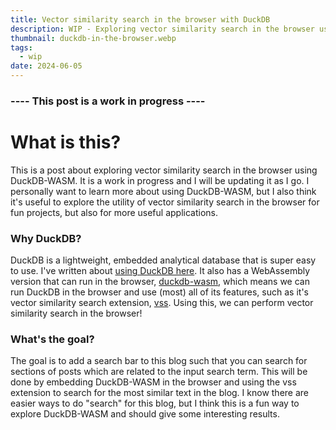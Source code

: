 ```yaml
---
title: Vector similarity search in the browser with DuckDB
description: WIP - Exploring vector similarity search in the browser using DuckDB-WASM
thumbnail: duckdb-in-the-browser.webp
tags:
  - wip
date: 2024-06-05
---
```

### ---- This post is a work in progress ----

# What is this?
This is a post about exploring vector similarity search in the browser using DuckDB-WASM. It is a work in progress and I will be updating it as I go. I personally want to learn more about using DuckDB-WASM, but I also think it's useful to explore the utility of vector similarity search in the browser for fun projects, but also for more useful applications.

### Why DuckDB?
DuckDB is a lightweight, embedded analytical database that is super easy to use. I've written about [using DuckDB here](https://justinsmethers.com/blog/post/1-billion-row-challenge-in-python/). It also has a WebAssembly version that can run in the browser, [duckdb-wasm](https://duckdb.org/docs/api/wasm/overview.html), which means we can run DuckDB in the browser and use (most) all of its features, such as it's vector similarity search extension, [vss](https://duckdb.org/2024/05/03/vector-similarity-search-vss.html). Using this, we can perform vector similarity search in the browser!

### What's the goal?
The goal is to add a search bar to this blog such that you can search for sections of posts which are related to the input search term. This will be done by embedding DuckDB-WASM in the browser and using the vss extension to search for the most similar text in the blog. I know there are easier ways to do "search" for this blog, but I think this is a fun way to explore DuckDB-WASM and should give some interesting results.
